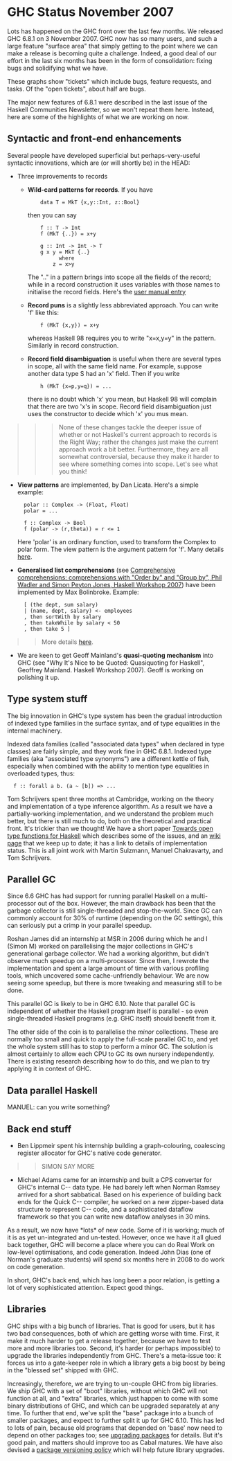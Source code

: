# GHC Status November 2007


Lots has happened on the GHC front over the last few months.  We
released GHC 6.8.1 on 3 November 2007.  GHC now has so many users, and
such a large feature "surface area" that simply getting to the point
where we can make a release is becoming quite a challenge.  Indeed, a
good deal of our effort in the last six months has been in the form of
consolidation: fixing bugs and solidifying what we have.  

[](/trac/ghc/attachment/wiki/Status/Nov07/rolling_average.png)

[](/trac/ghc/attachment/wiki/Status/Nov07/totals.png)


These graphs show "tickets" which include bugs, feature requests, and tasks.  Of the "open tickets", about half are bugs.  


The major new features of 6.8.1 were described in the last issue
of the Haskell Communities Newsletter, so we won't repeat them here.
Instead, here are some of the highlights of what we are working on now.

## Syntactic and front-end enhancements


Several people have developed superficial but perhaps-very-useful
syntactic innovations, which are (or will shortly be) in the HEAD:

- Three improvements to records

  - **Wild-card patterns for records**.  If you have

    ```wiki
    	data T = MkT {x,y::Int, z::Bool}
    ```

    then you can say

    ```wiki
    	f :: T -> Int
    	f (MkT {..}) = x+y

    	g :: Int -> Int -> T
    	g x y = MkT {..}
    	      where
    		z = x>y
    ```

    The ".." in a pattern brings into scope all the fields of the
    record; while in a record construction it uses variables with
    those names to initialise the record fields. Here's the [user manual entry](http://www.haskell.org/ghc/dist/current/docs/users_guide/syntax-extns.html#record-wildcards)
  - **Record puns** is a slightly less abbreviated approach. You can write 'f' like this:

    ```wiki
     	f (MkT {x,y}) = x+y
    ```

    whereas Haskell 98 requires you to write "x=x,y=y" in the pattern. Similarly 
    in record construction.
  - **Record field disambiguation** is useful when there are several types in
    scope, all with the same field name.  For example, suppose another data type S
    had an 'x' field. Then if you write

    ```wiki
     	h (MkT {x=p,y=q}) = ...
    ```

    there is no doubt which 'x' you mean, but Haskell 98 will complain that there
    are two 'x's in scope.  Record field disambiguation just uses the constructor
    to decide which 'x' you mus mean.

> > >
> > > None of these changes tackle the deeper issue of whether or not
> > > Haskell's current approach to records is the Right Way; rather the
> > > changes just make the current approach work a bit better. 
> > > Furthermore, they are all somewhat controversial, because they make it
> > > harder to see where something comes into scope.  Let's see what you think!

- **View patterns** are implemented, by Dan Licata. Here's a simple example:

  ```wiki
  	polar :: Complex -> (Float, Float)
  	polar = ...
  	
   	f :: Complex -> Bool
  	f (polar -> (r,theta)) = r <= 1
  ```

  Here 'polar' is an ordinary function, used to transform the Complex to polar form.  The view pattern is the argument pattern for 'f'.  Many details [ here](http://hackage.haskell.org/trac/ghc/wiki/ViewPatterns).

- **Generalised list comprehensions** (see [ Comprehensive comprehensions: comprehensions with "Order by" and "Group by", Phil Wadler and Simon Peyton Jones, Haskell Workshop 2007](http://research.microsoft.com/%7Esimonpj/papers/list-comp/index.htm)) have been implemented by Max Bolinbroke.  Example:

  ```wiki
  	[ (the dept, sum salary)
  	| (name, dept, salary) <- employees
  	, then sortWith by salary
  	, then takeWhile by salary < 50
  	, then take 5 ]
  ```

> >
> > More details [ here](http://hackage.haskell.org/trac/ghc/wiki/SQLLikeComprehensions).

- We are keen to get Geoff Mainland's **quasi-quoting mechanism** into
  GHC (see "Why It's Nice to be Quoted: Quasiquoting for Haskell",
  Geoffrey Mainland. Haskell Workshop 2007).  Geoff is working on 
  polishing it up.

## Type system stuff


The big innovation in GHC's type system has been the gradual
introduction of indexed type families in the surface syntax, and of
type equalities in the internal machinery.  


Indexed data families (called "associated data types" when
declared in type classes) are fairly simple, and they work fine
in GHC 6.8.1.  Indexed type families (aka "associated type synonyms")
are a different kettle of fish, especially when combined with
the ability to mention type equalities in overloaded types, thus:

```wiki
  f :: forall a b. (a ~ [b]) => ...
```


Tom Schrijvers spent three months at Cambridge, working on
the theory and implementation of a type inference algorithm. As 
a result we have a partially-working implementation, and we 
understand the problem much better, but there is still much to
do, both on the theoretical and practical front.  It's trickier
than we thought!  We have a short paper [ Towards open type functions for Haskell](http://research.microsoft.com/%7Esimonpj/papers/assoc-types/index.htm) which
describes some of the issues, and an [ wiki page](http://hackage.haskell.org/trac/ghc/wiki/TypeFunctions) that we keep up to date; it has a link to details of implementation status.  This is all joint work with
Martin Sulzmann, Manuel Chakravarty, and Tom Schrijvers.

## Parallel GC


Since 6.6 GHC has had support for running parallel Haskell on a multi-processor out of the box.  However, the main drawback has been that the garbage collector is still single-threaded and stop-the-world.  Since GC can commonly account for 30% of runtime (depending on the GC settings), this can seriously put a crimp in your parallel speedup.


Roshan James did an internship at MSR in 2006 during which he and I (Simon M) worked on parallelising the major collections in GHC's generational garbage collector.  We had a working algorithm, but didn't observe much speedup on a multi-processor.  Since then, I rewrote the implementation and spent a large amount of time with various profiling tools, which uncovered some cache-unfriendly behaviour.  We are now seeing some speedup, but there is more tweaking and measuring still to be done.


This parallel GC is likely to be in GHC 6.10.  Note that parallel GC is independent of whether the Haskell program itself is parallel - so even single-threaded Haskell programs (e.g. GHC itself) should benefit from it.


The other side of the coin is to parallelise the *minor* collections.  These are normally too small and quick to apply the full-scale parallel GC to, and yet the whole system still has to stop to perform a minor GC.  The solution is almost certainly to allow each CPU to GC its own nursery independently.  There is existing research describing how to do this, and we plan to try applying it in context of GHC.

## Data parallel Haskell


MANUEL: can you write something?

## Back end stuff

- Ben Lippmeir spent his internship building a graph-colouring,
  coalescing register allocator for GHC's native code generator.

> >
> > SIMON SAY MORE

- Michael Adams came for an internship and built a CPS converter
  for GHC's internal C-- data type.  He had barely left when Norman
  Ramsey arrived for a short sabbatical.  Based on his experience of
  building back ends for the Quick C-- compiler, he worked on a new
  zipper-based data structure to represent C-- code, and a sophisticated
  dataflow framework so that you can write new dataflow analyses in 
  30 mins.  


As a result, we now have \*lots\* of new code.  Some of it is working;
much of it is as yet un-integrated and un-tested.  However, once we
have it all glued back together, GHC will become a place where you can
do Real Work on low-level optimisations, and code generation.  Indeed
John Dias (one of Norman's graduate students) will spend six months here
in 2008 to do work on code generation.


In short, GHC's back end, which has long been a poor relation, is
getting a lot of very sophisticated attention. Expect good things.

## Libraries


GHC ships with a big bunch of libraries.  That is good for users, but
it has two bad consequences, both of which are getting worse with
time.  First, it make it much harder to get a release together,
because we have to test more and more libraries too.  Second, it's
harder (or perhaps impossible) to upgrade the libraries independently
from GHC.  There's a meta-issue too: it forces us into a gate-keeper
role in which a library gets a big boost by being in the "blessed set"
shipped with GHC.


Increasingly, therefore, we are trying to un-couple GHC from big
libraries.  We ship GHC with a set of "boot" libraries, without which
GHC will not function at all, and "extra" libraries, which just happen
to come with some binary distributions of GHC, and which can be upgraded
separately at any time.
To further that end, we've split the "base" package into a bunch of
smaller packages, and expect to further split it up for GHC 6.10.
This has led to lots of pain, because old programs
that depended on 'base' now need to depend on other packages too;
see [ upgrading packages](http://www.haskell.org/haskellwiki/Upgrading_packages) for details.  But
it's good pain, and matters should improve too as Cabal matures. We
have also devised a
[ package versioning policy](http://www.haskell.org/haskellwiki/Package_versioning_policy)
which will help future library upgrades.
